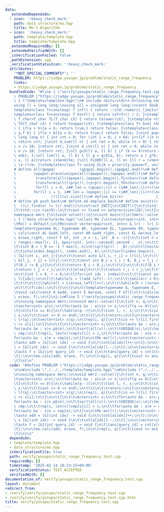 ```yaml
---
data:
  _extendedDependsOn:
  - icon: ':heavy_check_mark:'
    path: data_structure/mo.hpp
    title: Mo's Algorithm
  - icon: ':heavy_check_mark:'
    path: template/template.hpp
    title: template/template.hpp
  _extendedRequiredBy: []
  _extendedVerifiedWith: []
  _isVerificationFailed: false
  _pathExtension: cpp
  _verificationStatusIcon: ':heavy_check_mark:'
  attributes:
    '*NOT_SPECIAL_COMMENTS*': ''
    PROBLEM: https://judge.yosupo.jp/problem/static_range_frequency
    links:
    - https://judge.yosupo.jp/problem/static_range_frequency
  bundledCode: "#line 1 \"verify/yosupo/static_range_frequency.test.cpp\"\n#define\
    \ PROBLEM \"https://judge.yosupo.jp/problem/static_range_frequency\"\n\n#line\
    \ 1 \"template/template.hpp\"\n# include <bits/stdc++.h>\nusing namespace std;\n\
    using ll = long long;\nusing ull = unsigned long long;\nconst double pi = acos(-1);\n\
    template<class T>constexpr T inf() { return ::std::numeric_limits<T>::max(); }\n\
    template<class T>constexpr T hinf() { return inf<T>() / 2; }\ntemplate <typename\
    \ T_char>T_char TL(T_char cX) { return tolower(cX); }\ntemplate <typename T_char>T_char\
    \ TU(T_char cX) { return toupper(cX); }\ntemplate<class T> bool chmin(T& a,T b)\
    \ { if(a > b){a = b; return true;} return false; }\ntemplate<class T> bool chmax(T&\
    \ a,T b) { if(a < b){a = b; return true;} return false; }\nint popcnt(unsigned\
    \ long long n) { int cnt = 0; for (int i = 0; i < 64; i++)if ((n >> i) & 1)cnt++;\
    \ return cnt; }\nint d_sum(ll n) { int ret = 0; while (n > 0) { ret += n % 10;\
    \ n /= 10; }return ret; }\nint d_cnt(ll n) { int ret = 0; while (n > 0) { ret++;\
    \ n /= 10; }return ret; }\nll gcd(ll a, ll b) { if (b == 0)return a; return gcd(b,\
    \ a%b); };\nll lcm(ll a, ll b) { ll g = gcd(a, b); return a / g*b; };\nll MOD(ll\
    \ x, ll m){return (x%m+m)%m; }\nll FLOOR(ll x, ll m) {ll r = (x%m+m)%m; return\
    \ (x-r)/m; }\ntemplate<class T> using dijk = priority_queue<T, vector<T>, greater<T>>;\n\
    # define all(qpqpq)           (qpqpq).begin(),(qpqpq).end()\n# define UNIQUE(wpwpw)\
    \        (wpwpw).erase(unique(all((wpwpw))),(wpwpw).end())\n# define LOWER(epepe)\
    \         transform(all((epepe)),(epepe).begin(),TL<char>)\n# define UPPER(rprpr)\
    \         transform(all((rprpr)),(rprpr).begin(),TU<char>)\n# define rep(i,upupu)\
    \         for(ll i = 0, i##_len = (upupu);(i) < (i##_len);(i)++)\n# define reps(i,opopo)\
    \        for(ll i = 1, i##_len = (opopo);(i) <= (i##_len);(i)++)\n# define len(x)\
    \                ((ll)(x).size())\n# define bit(n)               (1LL << (n))\n\
    # define pb push_back\n# define eb emplace_back\n# define exists(c, e)       \
    \  ((c).find(e) != (c).end())\n\nstruct INIT{\n\tINIT(){\n\t\tstd::ios::sync_with_stdio(false);\n\
    \t\tstd::cin.tie(0);\n\t\tcout << fixed << setprecision(20);\n\t}\n}INIT;\n\n\
    namespace mmrz {\n\tvoid solve();\n}\n\nint main(){\n\tmmrz::solve();\n}\n#line\
    \ 1 \"data_structure/mo.hpp\"\nclass Mo {\n\tvector<pair<int, int>> lr;\npublic:\n\
    \tMo() = default;\n\tMo(const vector<pair<int, int>> &_lr) : lr(_lr) {}\n\n\t\
    template<typename AL, typename AR, typename EL, typename ER, typename F>\n\tvoid\
    \ calc(const AL &add_left, const AR &add_right, const EL &erase_left, const ER&\
    \ erase_right, const F &f, int _n = -1, int _B = -1){\n\t\tint n = (_n == -1 ?\
    \ ranges::max(lr, {}, &pair<int, int>::second).second : _n);\n\t\tint q = (int)lr.size();\n\
    \t\tint B = (_B == -1 ? max(1, n/int(sqrt(q))) : _B);\n\n\t\tvector<int> index(q);\n\
    \t\tiota(index.begin(), index.end(), 0);\n\t\tsort(index.begin(), index.end(),\
    \ [&](int i, int j){\n\t\t\tconst auto &[l_i, r_i] = lr[i];\n\t\t\tconst auto\
    \ &[l_j, r_j] = lr[j];\n\t\t\tconst int B_i = l_i / B, B_j = l_j / B;\n\t\t\t\
    if(B_i != B_j){\n\t\t\t\treturn B_i < B_j;\n\t\t\t}\n\t\t\tif(B_i & 1){\n\t\t\t\
    \treturn r_j < r_i;\n\t\t\t}else{\n\t\t\t\treturn r_i < r_j;\n\t\t\t}\n\t\t});\n\
    \n\t\tint l = 0, r = 0;\n\t\tfor(int idx : index){\n\t\t\tconst auto &[L, R] =\
    \ lr[idx];\n\n\t\t\twhile(L < l)add_left(--l);\n\t\t\twhile(r < R)add_right(r++);\n\
    \t\t\t\n\t\t\twhile(l < L)erase_left(l++);\n\t\t\twhile(R < r)erase_right(--r);\n\
    \n\t\t\tf(idx);\n\t\t}\n\t}\n\n\ttemplate<typename A, typename E, typename F>\n\
    \tvoid calc(const A &add, const E &erase, const F &f){\n\t\tcalc(add, add, erase,\
    \ erase, f);\n\t}\n};\n#line 5 \"verify/yosupo/static_range_frequency.test.cpp\"\
    \n\nusing namespace mmrz;\n\nvoid mmrz::solve(){\n\tint n, q;\n\tcin >> n >> q;\n\
    \tvector<int> a(n);\n\tfor(auto &x : a)cin >> x;\n\tif(q == 0){\n\t\treturn;\n\
    \t}\n\tif(n == 0){\n\t\twhile(q--){\n\t\t\tint l, r, x;\n\t\t\tcin >> l >> r >>\
    \ x;\n\t\t\tcout << 0 << endl;\n\t\t}\n\t\treturn;\n\t}\n\tvector<pair<int, int>>\
    \ lr(q);\n\tvector<int> x(q);\n\trep(i, q){\n\t\tcin >> lr[i].first >> lr[i].second\
    \ >> x[i];\n\t}\n\n\t{\n\t\tvector<int> v;\n\t\tfor(auto &e : a)v.pb(e);\n\t\t\
    for(auto &e : x)v.pb(e);\n\t\tsort(all(v));\n\t\tUNIQUE(v);\n\t\tmap<int, int>\
    \ cmp;\n\t\trep(i, len(v))cmp[v[i]] = i;\n\t\tfor(auto &e : a)e = cmp[e];\n\t\t\
    for(auto &e : x)e = cmp[e];\n\t}\n\n\tMo mo(lr);\n\n\tvector<int> cnt(n+q);\n\n\
    \tauto add = [&](int idx) -> void {\n\t\tcnt[a[idx]]++;\n\t};\n\n\tauto erase\
    \ = [&](int idx) -> void {\n\t\tcnt[a[idx]]--;\n\t};\n\n\tvector<int> ans(q);\n\
    \tauto f = [&](int query_id) -> void {\n\t\tans[query_id] = cnt[x[query_id]];\n\
    \t};\n\n\tmo.calc(add, erase, f);\n\n\trep(i, q){\n\t\tcout << ans[i] << '\\n';\n\
    \t}\n}\n"
  code: "#define PROBLEM \"https://judge.yosupo.jp/problem/static_range_frequency\"\
    \n\n#include \"./../../template/template.hpp\"\n#include \"./../../data_structure/mo.hpp\"\
    \n\nusing namespace mmrz;\n\nvoid mmrz::solve(){\n\tint n, q;\n\tcin >> n >> q;\n\
    \tvector<int> a(n);\n\tfor(auto &x : a)cin >> x;\n\tif(q == 0){\n\t\treturn;\n\
    \t}\n\tif(n == 0){\n\t\twhile(q--){\n\t\t\tint l, r, x;\n\t\t\tcin >> l >> r >>\
    \ x;\n\t\t\tcout << 0 << endl;\n\t\t}\n\t\treturn;\n\t}\n\tvector<pair<int, int>>\
    \ lr(q);\n\tvector<int> x(q);\n\trep(i, q){\n\t\tcin >> lr[i].first >> lr[i].second\
    \ >> x[i];\n\t}\n\n\t{\n\t\tvector<int> v;\n\t\tfor(auto &e : a)v.pb(e);\n\t\t\
    for(auto &e : x)v.pb(e);\n\t\tsort(all(v));\n\t\tUNIQUE(v);\n\t\tmap<int, int>\
    \ cmp;\n\t\trep(i, len(v))cmp[v[i]] = i;\n\t\tfor(auto &e : a)e = cmp[e];\n\t\t\
    for(auto &e : x)e = cmp[e];\n\t}\n\n\tMo mo(lr);\n\n\tvector<int> cnt(n+q);\n\n\
    \tauto add = [&](int idx) -> void {\n\t\tcnt[a[idx]]++;\n\t};\n\n\tauto erase\
    \ = [&](int idx) -> void {\n\t\tcnt[a[idx]]--;\n\t};\n\n\tvector<int> ans(q);\n\
    \tauto f = [&](int query_id) -> void {\n\t\tans[query_id] = cnt[x[query_id]];\n\
    \t};\n\n\tmo.calc(add, erase, f);\n\n\trep(i, q){\n\t\tcout << ans[i] << '\\n';\n\
    \t}\n}\n"
  dependsOn:
  - template/template.hpp
  - data_structure/mo.hpp
  isVerificationFile: true
  path: verify/yosupo/static_range_frequency.test.cpp
  requiredBy: []
  timestamp: '2025-02-14 10:23:15+09:00'
  verificationStatus: TEST_ACCEPTED
  verifiedWith: []
documentation_of: verify/yosupo/static_range_frequency.test.cpp
layout: document
redirect_from:
- /verify/verify/yosupo/static_range_frequency.test.cpp
- /verify/verify/yosupo/static_range_frequency.test.cpp.html
title: verify/yosupo/static_range_frequency.test.cpp
---
```

